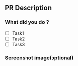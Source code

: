 ## PR Description

### What did you do ?

- [ ] Task1
- [ ] Task2
- [ ] Task3

### Screenshot image(optional)
